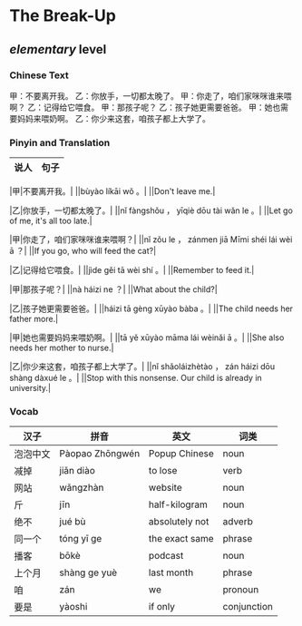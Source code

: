 # The Break-Up
## *elementary* level

### Chinese Text
甲：不要离开我。
乙：你放手，一切都太晚了。
甲：你走了，咱们家咪咪谁来喂啊？
乙：记得给它喂食。
甲：那孩子呢？
乙：孩子她更需要爸爸。
甲：她也需要妈妈来喂奶啊。
乙：你少来这套，咱孩子都上大学了。

### Pinyin and Translation
|说人|句子|
|----|----|

|甲|不要离开我。|
||bùyào líkāi wǒ 。|
||Don't leave me.|

|乙|你放手，一切都太晚了。|
||nǐ fàngshǒu ， yīqiè dōu tài wǎn le 。|
||Let go of me, it's all too late.|

|甲|你走了，咱们家咪咪谁来喂啊？|
||nǐ zǒu le ， zánmen jiā Mīmi shéi lái wèi ā ？|
||If you go, who will feed the cat?|

|乙|记得给它喂食。|
||jìde gěi tā wèi shí 。|
||Remember to feed it.|

|甲|那孩子呢？|
||nà háizi ne ？|
||What about the child?|

|乙|孩子她更需要爸爸。|
||háizi tā gèng xūyào bàba 。|
||The child needs her father more.|

|甲|她也需要妈妈来喂奶啊。|
||tā yě xūyào māma lái wèinǎi ā 。|
||She also needs her mother to nurse.|

|乙|你少来这套，咱孩子都上大学了。|
||nǐ shǎoláizhètào ， zán háizi dōu shàng dàxué le 。|
||Stop with this nonsense. Our child is already in university.|
### Vocab
|汉子|拼音|英文|词类|
|----|----|----|----|
|泡泡中文|Pàopao Zhōngwén|Popup Chinese|noun|
|减掉|jiǎn diào|to lose|verb|
|网站|wǎngzhàn|website|noun|
|斤|jīn|half-kilogram|noun|
|绝不|jué bù|absolutely not|adverb|
|同一个|tóng yī ge|the exact same|phrase|
|播客|bōkè|podcast|noun|
|上个月|shàng ge yuè|last month|phrase|
|咱|zán|we|pronoun|
|要是|yàoshi|if only|conjunction|